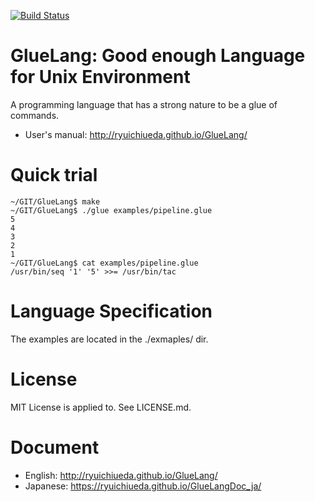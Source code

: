 [![Build Status](https://travis-ci.org/ryuichiueda/GlueLang.svg?branch=master)](https://travis-ci.org/ryuichiueda/GlueLang)

# GlueLang: Good enough Language for Unix Environment

A programming language that has a strong nature to be a glue of commands.

* User's manual: http://ryuichiueda.github.io/GlueLang/

# Quick trial

```
~/GIT/GlueLang$ make
~/GIT/GlueLang$ ./glue examples/pipeline.glue
5
4
3
2
1
~/GIT/GlueLang$ cat examples/pipeline.glue 
/usr/bin/seq '1' '5' >>= /usr/bin/tac
```

# Language Specification

The examples are located in the ./exmaples/ dir.


# License

MIT License is applied to. See LICENSE.md.

# Document

* English: http://ryuichiueda.github.io/GlueLang/
* Japanese: https://ryuichiueda.github.io/GlueLangDoc_ja/

<!-- * Language Reference: https://ryuichiueda.github.io/GlueLangArch_ja/ -->
